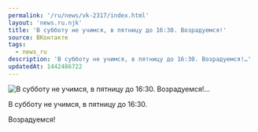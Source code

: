 ```yaml
---
permalink: '/ru/news/vk-2317/index.html'
layout: 'news.ru.njk'
title: 'В субботу не учимся, в пятницу до 16:30. Возрадуемся!'
source: ВКонтакте
tags:
  - news_ru
description: 'В субботу не учимся, в пятницу до 16:30. Возрадуемся!…'
updatedAt: 1442486722
---
```

![В субботу не учимся, в пятницу до 16:30. Возрадуемся!…](https://sun9-30.userapi.com/impf/c627419/v627419484/15124/oBWPMelxuGs.jpg?size=768x1024&quality=96&proxy=1&sign=da1aaa71c3ab24925ed0535184f8bc76&c_uniq_tag=B19kobC0lzs1Elsylhnu0J1XrJ0LhIBHfGn-Tr1vyRs&type=album)

В субботу не учимся, в пятницу до 16:30.

Возрадуемся!
